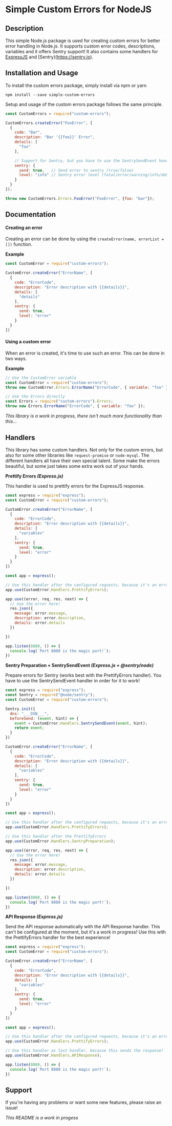 # Simple Custom Errors for NodeJS

Description
-------------
This simple Node.js package is used for creating custom errors for better error handling in Node.js. It supports custom error codes, descriptions, variables and it offers Sentry support!
It also contains some handlers for [ExpressJS](https://expressjs.com) and [Sentry)(https://sentry.io).

Installation and Usage
-------------
To install the custom errors package, simply install via npm or yarn
```
npm install --save simple-custom-errors
```

Setup and usage of the custom errors package follows the same principle.
```javascript
const CustomErrors = require("custom-errors");

CustomErrors.createError("FooError", [
  {
    code: "Bar",
    description: "Bar '{{foo}}' Error",
    details: [
      "foo"
    ],

    // Support for Sentry, but you have to use the SentrySendEvent handler!
    sentry: {
      send: true,   // Send error to sentry (true/false)
      level: "info" // Sentry error level (fatal/error/warning/info/debug)
    }
  }
]);

throw new CustomErrors.Errors.FooError("FooError", {foo: "bar"});
```

Documentation
-------------

#### Creating an error
Creating an error can be done by using the ```createError(name, errorList = [])``` function.

**Example**
```javascript
const CustomError = require("custom-errors");

CustomError.createError("ErrorName", [
  {
    code: "ErrorCode",
    description: "Error description with {{details}}",
    details: [
      "details"
    ],
    sentry: {
      send: true,     
      level: "error"  
    }
  }
])
```

#### Using a custom error
When an error is created, it's time to use such an error. This can be done in two ways.

**Example**
```javascript
// Use the CustomError variable
const CustomError = require("custom-errors");
throw new CustomError.Errors.ErrorName("ErrorCode", { variable: "foo" });

// Use the Errors directly
const Errors = require("custom-errors").Errors;
throw new Errors.ErrorName("ErrorCode", { variable: "foo" });
```

_This library is a work in progress, there isn't much more functionality than this..._

Handlers
-------------
This library has some custom handlers. Not only for the custom errors, but also for some other libraries like ```request-promise``` or ```node-mysql```.
The different handlers all have their own special talent. Some make the errors beautiful, but some just takes some extra work out of your hands.

**Prettify Errors _(Express.js)_**

This handler is used to prettify errors for the ExpressJS response.
```javascript
const express = require("express");
const CustomError = require("custom-errors");

CustomError.createError("ErrorName", [
  {
    code: "ErrorCode",
    description: "Error description with {{details}}",
    details: [
      "variables"
    ],
    sentry: {
      send: true,     
      level: "error"  
    }
  }
])

const app = express();

// Use this handler after the configured requests, because it's an error handler (obviously)
app.use(CustomError.Handlers.PrettifyErrors);

app.use((error, req, res, next) => {
  // Use the error here!
  res.json({
    message: error.message,
    description: error.description,
    details: error.details
  })

})

app.listen(8080, () => {
  console.log(`Port 8080 is the magic port!`);
})
```

**Sentry Preparation + SentrySendEvent _(Express.js + @sentry/node)_**

Prepare errors for Sentry (works best with the PrettifyErrors handler). You have to use the SentrySendEvent handler in order for it to work!
```javascript
const express = require("express");
const Sentry = require("@node/sentry");
const CustomError = require("custom-errors");

Sentry.init({
  dns: "___DSN___",
  beforeSend: (event, hint) => {
    event = CustomError.Handlers.SentrySendEvent(event, hint);
    return event;
  }
})

CustomError.createError("ErrorName", [
  {
    code: "ErrorCode",
    description: "Error description with {{details}}",
    details: [
      "variables"
    ],
    sentry: {
      send: true,     
      level: "error"  
    }
  }
])

const app = express();

// Use this handler after the configured requests, because it's an error handler (obviously)
app.use(CustomError.Handlers.PrettifyErrors);

// Use this handler after the PrettifyErrors
app.use(CustomError.Handlers.SentryPreparation);

app.use((error, req, res, next) => {
  // Use the error here!
  res.json({
    message: error.message,
    description: error.description,
    details: error.details
  })

})

app.listen(8080, () => {
  console.log(`Port 8080 is the magic port!`);
})
```

**API Response _(Express.js)_**

Send the API response automatically with the API Response handler. This can't be configured at the moment, but it's a work in progress! Use this with the PrettifyErrors handler for the best experience!

```javascript
const express = require("express");
const CustomError = require("custom-errors");

CustomError.createError("ErrorName", [
  {
    code: "ErrorCode",
    description: "Error description with {{details}}",
    details: [
      "variables"
    ],
    sentry: {
      send: true,     
      level: "error"  
    }
  }
])

const app = express();

// Use this handler after the configured requests, because it's an error handler (obviously)
app.use(CustomError.Handlers.PrettifyErrors);

// Use this handler as last handler, because this sends the response!
app.use(CustomError.Handlers.APIResponse);

app.listen(8080, () => {
  console.log(`Port 8080 is the magic port!`);
})
```

Support
-------------
If you're having any problems or want some new features, please raise an issue!


_This README is a work in progess_
